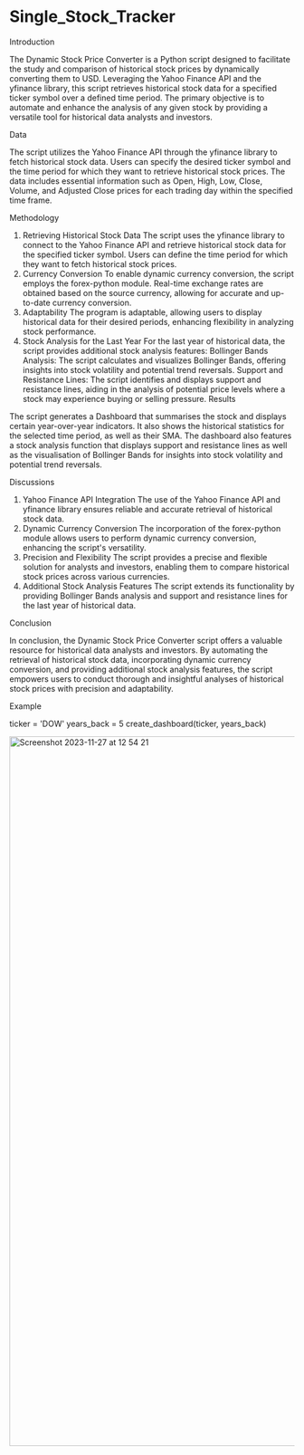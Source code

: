 # Single_Stock_Tracker

Introduction

The Dynamic Stock Price Converter is a Python script designed to facilitate the study and comparison of historical stock prices by dynamically converting them to USD. Leveraging the Yahoo Finance API and the yfinance library, this script retrieves historical stock data for a specified ticker symbol over a defined time period. The primary objective is to automate and enhance the analysis of any given stock by providing a versatile tool for historical data analysts and investors.

Data

The script utilizes the Yahoo Finance API through the yfinance library to fetch historical stock data. Users can specify the desired ticker symbol and the time period for which they want to retrieve historical stock prices. The data includes essential information such as Open, High, Low, Close, Volume, and Adjusted Close prices for each trading day within the specified time frame.

Methodology

1. Retrieving Historical Stock Data
The script uses the yfinance library to connect to the Yahoo Finance API and retrieve historical stock data for the specified ticker symbol.
Users can define the time period for which they want to fetch historical stock prices.
2. Currency Conversion
To enable dynamic currency conversion, the script employs the forex-python module.
Real-time exchange rates are obtained based on the source currency, allowing for accurate and up-to-date currency conversion.
3. Adaptability
The program is adaptable, allowing users to display historical data for their desired periods, enhancing flexibility in analyzing stock performance.
4. Stock Analysis for the Last Year
For the last year of historical data, the script provides additional stock analysis features:
Bollinger Bands Analysis:
The script calculates and visualizes Bollinger Bands, offering insights into stock volatility and potential trend reversals.
Support and Resistance Lines:
The script identifies and displays support and resistance lines, aiding in the analysis of potential price levels where a stock may experience buying or selling pressure.
Results

The script generates a Dashboard that summarises the stock and displays certain year-over-year indicators. It also shows the historical statistics for the selected time period, as well as their SMA. The dashboard also features a stock analysis function that displays support and resistance lines as well as the visualisation of Bollinger Bands for insights into stock volatility and potential trend reversals.

Discussions

1. Yahoo Finance API Integration
The use of the Yahoo Finance API and yfinance library ensures reliable and accurate retrieval of historical stock data.
2. Dynamic Currency Conversion
The incorporation of the forex-python module allows users to perform dynamic currency conversion, enhancing the script's versatility.
3. Precision and Flexibility
The script provides a precise and flexible solution for analysts and investors, enabling them to compare historical stock prices across various currencies.
4. Additional Stock Analysis Features
The script extends its functionality by providing Bollinger Bands analysis and support and resistance lines for the last year of historical data.

Conclusion

In conclusion, the Dynamic Stock Price Converter script offers a valuable resource for historical data analysts and investors. By automating the retrieval of historical stock data, incorporating dynamic currency conversion, and providing additional stock analysis features, the script empowers users to conduct thorough and insightful analyses of historical stock prices with precision and adaptability.

Example

ticker = 'DOW'
years_back = 5
create_dashboard(ticker, years_back)

<img width="1254" alt="Screenshot 2023-11-27 at 12 54 21" src="https://github.com/glicerio-vergara/Single_Stock_Tracker/assets/79378133/44b5025a-ca8e-4dfb-8610-1bdd491f589d">



